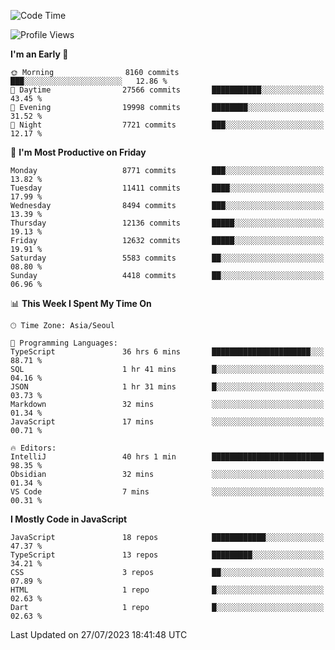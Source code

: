 <!--START_SECTION:waka-->
![Code Time](http://img.shields.io/badge/Code%20Time-5%2C249%20hrs-blue)

![Profile Views](http://img.shields.io/badge/Profile%20Views-0-blue)

**I'm an Early 🐤** 

```text
🌞 Morning                8160 commits        ███░░░░░░░░░░░░░░░░░░░░░░   12.86 % 
🌆 Daytime                27566 commits       ███████████░░░░░░░░░░░░░░   43.45 % 
🌃 Evening                19998 commits       ████████░░░░░░░░░░░░░░░░░   31.52 % 
🌙 Night                  7721 commits        ███░░░░░░░░░░░░░░░░░░░░░░   12.17 % 
```
📅 **I'm Most Productive on Friday** 

```text
Monday                   8771 commits        ███░░░░░░░░░░░░░░░░░░░░░░   13.82 % 
Tuesday                  11411 commits       ████░░░░░░░░░░░░░░░░░░░░░   17.99 % 
Wednesday                8494 commits        ███░░░░░░░░░░░░░░░░░░░░░░   13.39 % 
Thursday                 12136 commits       █████░░░░░░░░░░░░░░░░░░░░   19.13 % 
Friday                   12632 commits       █████░░░░░░░░░░░░░░░░░░░░   19.91 % 
Saturday                 5583 commits        ██░░░░░░░░░░░░░░░░░░░░░░░   08.80 % 
Sunday                   4418 commits        ██░░░░░░░░░░░░░░░░░░░░░░░   06.96 % 
```


📊 **This Week I Spent My Time On** 

```text
🕑︎ Time Zone: Asia/Seoul

💬 Programming Languages: 
TypeScript               36 hrs 6 mins       ██████████████████████░░░   88.71 % 
SQL                      1 hr 41 mins        █░░░░░░░░░░░░░░░░░░░░░░░░   04.16 % 
JSON                     1 hr 31 mins        █░░░░░░░░░░░░░░░░░░░░░░░░   03.73 % 
Markdown                 32 mins             ░░░░░░░░░░░░░░░░░░░░░░░░░   01.34 % 
JavaScript               17 mins             ░░░░░░░░░░░░░░░░░░░░░░░░░   00.71 % 

🔥 Editors: 
IntelliJ                 40 hrs 1 min        █████████████████████████   98.35 % 
Obsidian                 32 mins             ░░░░░░░░░░░░░░░░░░░░░░░░░   01.34 % 
VS Code                  7 mins              ░░░░░░░░░░░░░░░░░░░░░░░░░   00.31 % 
```

**I Mostly Code in JavaScript** 

```text
JavaScript               18 repos            ████████████░░░░░░░░░░░░░   47.37 % 
TypeScript               13 repos            █████████░░░░░░░░░░░░░░░░   34.21 % 
CSS                      3 repos             ██░░░░░░░░░░░░░░░░░░░░░░░   07.89 % 
HTML                     1 repo              █░░░░░░░░░░░░░░░░░░░░░░░░   02.63 % 
Dart                     1 repo              █░░░░░░░░░░░░░░░░░░░░░░░░   02.63 % 
```




 Last Updated on 27/07/2023 18:41:48 UTC
<!--END_SECTION:waka-->
